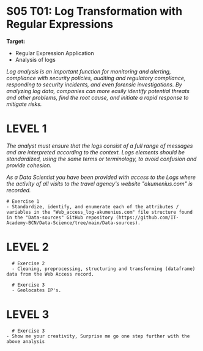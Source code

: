 # S05 T01: Log Transformation with Regular Expressions

**Target:**
  * Regular Expression Application
  * Analysis of logs

_Log analysis is an important function for monitoring and alerting, compliance with security policies, auditing and regulatory compliance, responding to security incidents, and even forensic investigations. By analyzing log data, companies can more easily identify potential threats and other problems, find the root cause, and initiate a rapid response to mitigate risks._

# LEVEL 1
_The analyst must ensure that the logs consist of a full range of messages and are interpreted according to the context. Logs elements should be standardized, using the same terms or terminology, to avoid confusion and provide cohesion._

_As a Data Scientist you have been provided with access to the Logs where the activity of all visits to the travel agency's website "akumenius.com" is recorded._

    # Exercise 1
    - Standardize, identify, and enumerate each of the attributes / variables in the "Web_access_log-akumenius.com" file structure found in the "Data-sources" GitHub repository (https://github.com/IT-Academy-BCN/Data-Science/tree/main/Data-sources).

  
 # LEVEL 2
  
      # Exercise 2
      - Cleaning, preprocessing, structuring and transforming (dataframe) data from the Web Access record.

      # Exercise 3
      - Geolocates IP's.

  
 # LEVEL 3
  
      # Exercise 3
    - Show me your creativity, Surprise me go one step further with the above analysis
